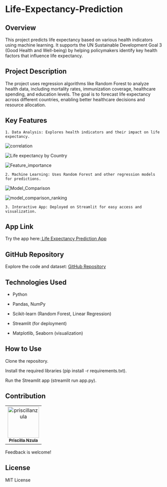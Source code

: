 # Life-Expectancy-Prediction

## Overview
This project predicts life expectancy based on various health indicators using machine learning. It supports the UN Sustainable Development Goal 3 (Good Health and Well-being) by helping policymakers identify key health factors that influence life expectancy.

## Project Description
The project uses regression algorithms like Random Forest to analyze health data, including mortality rates, immunization coverage, healthcare spending, and education levels. The goal is to forecast life expectancy across different countries, enabling better healthcare decisions and resource allocation.

## Key Features
    1. Data Analysis: Explores health indicators and their impact on life expectancy.
![correlation](https://github.com/user-attachments/assets/04bf1f38-5480-4181-9708-002caa5182cb)

![Life expectancy by Country](https://github.com/user-attachments/assets/16268eff-7e63-403f-9334-c73a6aa41e38)

![Feature_importance](https://github.com/user-attachments/assets/4bd3dca2-df80-4476-a7ff-22a409658bb9)



    2. Machine Learning: Uses Random Forest and other regression models for predictions.
![Model_Comparison](https://github.com/user-attachments/assets/cb31c7c6-fa47-40b6-ad76-585d1e2bb882)

![model_comparison_ranking](https://github.com/user-attachments/assets/b6239519-7279-47c4-a9c6-156dfeca82e8)


    3. Interactive App: Deployed on Streamlit for easy access and visualization.

## App Link
Try the app here:[ Life Expectancy Prediction App](https://priscillanzula-life-expectancy-prediction-app-nzula-ytqg8z.streamlit.app/)

## GitHub Repository
Explore the code and dataset: [GitHub Repository](https://github.com/priscillanzula/Life-Expectancy-Prediction.git)

## Technologies Used
- Python

- Pandas, NumPy

- Scikit-learn (Random Forest, Linear Regression)

- Streamlit (for deployment)

- Matplotlib, Seaborn (visualization)

## How to Use
Clone the repository.

Install the required libraries (pip install -r requirements.txt).

Run the Streamlit app (streamlit run app.py).

## Contribution

<table>
   <tbody>
      <tr>

<td align="center">
        <a href="https://github.com/priscillanzula">
          <img src="https://avatars.githubusercontent.com/u/144167777?v=4" width="100;" alt="priscillanzula"/>
          <br />
          <sub><b>Priscilla Nzula</b></sub>
        </a>
      </td>
    </tr>
  </tbody>
</table>
 Feedback is welcome!

## License
 MIT License

